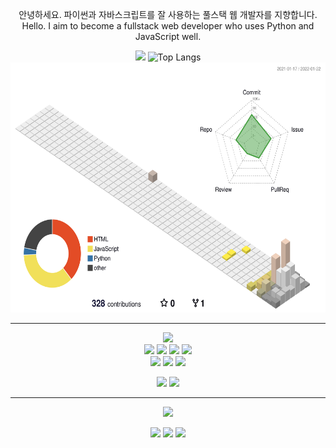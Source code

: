 <div align=center> 


<p>
  안녕하세요. 파이썬과 자바스크립트를 잘 사용하는 풀스택 웹 개발자를 지향합니다.<br/>
  Hello. I aim to become a fullstack web developer who uses Python and JavaScript well.
</p>

   <img height="180em" src="https://github-readme-stats.vercel.app/api?username=joong8812&show_icons=true&hide_border=true&&count_private=true&include_all_commits=true" />   ![Top Langs](https://github-readme-stats.vercel.app/api/top-langs/?username=nmdkims&layout=compact&hide_border=true&theme=white)
  <img src="profile-3d-contrib/profile-season-animate.svg" width="600" height="400">
  ___
<p>
  
  <img src="https://img.shields.io/badge/python-3776AB?style=for-the-badge&logo=python&logoColor=white"> 
  <br>  
    <img src="https://img.shields.io/badge/html5-E34F26?style=for-the-badge&logo=html5&logoColor=white"> 
  <img src="https://img.shields.io/badge/css-1572B6?style=for-the-badge&logo=css3&logoColor=white"> 
  <img src="https://img.shields.io/badge/javascript-F7DF1E?style=for-the-badge&logo=javascript&logoColor=black"> 
  <img src="https://img.shields.io/badge/jquery-0769AD?style=for-the-badge&logo=jquery&logoColor=white">
  <br>
     <img src="https://img.shields.io/badge/mongoDB-47A248?style=for-the-badge&logo=MongoDB&logoColor=white">
    <img src="https://img.shields.io/badge/django-092E20?style=for-the-badge&logo=django&logoColor=white">
  <img src="https://img.shields.io/badge/flask-000000?style=for-the-badge&logo=flask&logoColor=white">
  <br>
</p>

<p>
  <img src="https://img.shields.io/badge/github-181717?style=for-the-badge&logo=github&logoColor=white">
  <img src="https://img.shields.io/badge/git-F05032?style=for-the-badge&logo=git&logoColor=white">
</p>

  ___
  
  <p><a href="https://hits.seeyoufarm.com"><img src="https://hits.seeyoufarm.com/api/count/incr/badge.svg?url=https%3A%2F%2Fgithub.com%2Fjoong8812%2Fhit-counter&count_bg=%2379C83D&title_bg=%23555555&icon=&icon_color=%23E7E7E7&title=hits&edge_flat=false"/></a>
</p>
<p>
  <a href="https://joong8812.github.io/" target="_blank"><img src="https://img.shields.io/badge/Blog-DD0B78?style=flat-square&logo=GitHub%20Sponsors&logoColor=white"/></a>
  <a href="mailto:joong8812@gmail.com" target="_blank"><img src="https://img.shields.io/badge/joong8812@gmail.com-EA4335?style=flat-square&logo=Gmail&logoColor=white"/></a>
  <a href="https://www.linkedin.com/in/joong8812/" target="_blank"><img src="https://img.shields.io/badge/joong8812-0A66C2?style=flat-square&logo=Linkedin&logoColor=white"/></a>
</p>
</div>
